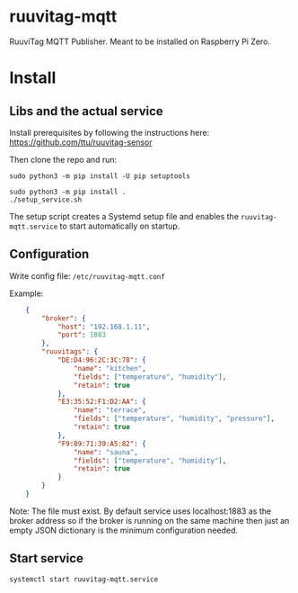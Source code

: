 # ruuvitag-mqtt

RuuviTag MQTT Publisher. Meant to be installed on Raspberry Pi Zero.

# Install

## Libs and the actual service

Install prerequisites by following the instructions here:
https://github.com/ttu/ruuvitag-sensor

Then clone the repo and run:

    sudo python3 -m pip install -U pip setuptools

    sudo python3 -m pip install .
    ./setup_service.sh

The setup script creates a Systemd setup file and enables the ```ruuvitag-mqtt.service``` to start automatically on startup.


## Configuration

Write config file: ```/etc/ruuvitag-mqtt.conf```

Example:

```json
    {
        "broker": {
            "host": "192.168.1.11",
            "port": 1883
        },
        "ruuvitags": {
            "DE:D4:96:2C:3C:78": {
                "name": "kitchen",
                "fields": ["temperature", "humidity"],
                "retain": true
            },
            "E3:35:52:F1:D2:AA": {
                "name": "terrace",
                "fields": ["temperature", "humidity", "pressure"],
                "retain": true
            },
            "F9:89:71:39:A5:82": {
                "name": "sauna",
                "fields": ["temperature", "humidity"],
                "retain": true
            }
        }
    }
```

Note: The file must exist. By default service uses localhost:1883 as the broker address so if the broker is running on the same machine then just an empty JSON dictionary is the minimum configuration needed.


## Start service

    systemctl start ruuvitag-mqtt.service
